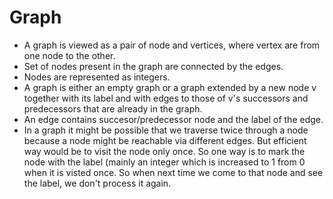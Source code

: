 # Graph
- A graph is viewed as a pair of node and vertices, where vertex are from one node to the other.
- Set of nodes present in the graph are connected by the edges.
- Nodes are represented as integers.
- A graph is either an empty graph or a graph extended by a new node v together with its label and with edges to those of 
  v's successors and predecessors that are already in the graph. 
- An edge contains succesor/predecessor node and the label of the edge.
- In a graph it might be possible that we traverse twice through a node because a node might be reachable via different edges.
  But efficient way would be to visit the node only once. So one way is to mark the node with the label (mainly an integer which 
  is increased to 1 from 0 when it is visted once. So when next time we come to that node and see the label, we don't process it 
  again. 
